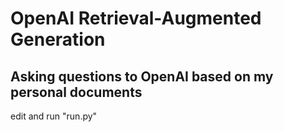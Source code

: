 # OpenAI Retrieval-Augmented Generation
## Asking questions to OpenAI based on my personal documents

edit and run "run.py"


